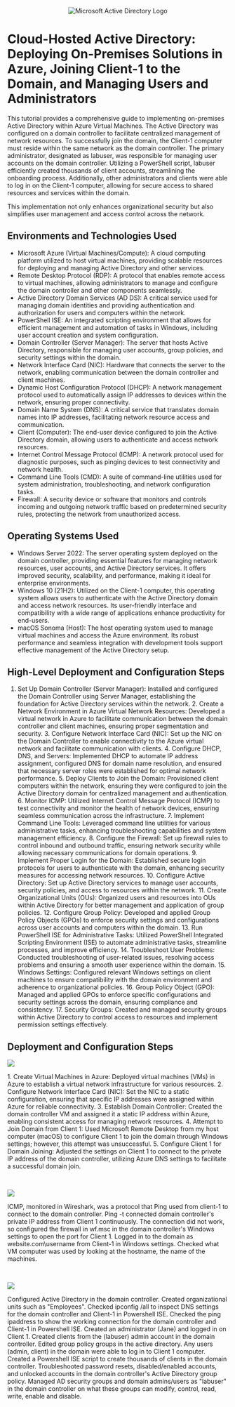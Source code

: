 <p align="center">
<img src="https://i.imgur.com/pU5A58S.png" alt="Microsoft Active Directory Logo"/>
</p>

<h1>Cloud-Hosted Active Directory: Deploying On-Premises Solutions in Azure, Joining Client-1 to the Domain, and Managing Users and Administrators </h1>
This tutorial provides a comprehensive guide to implementing on-premises Active Directory within Azure Virtual Machines. The Active Directory was configured on a domain controller to facilitate centralized management of network resources. To successfully join the domain, the Client-1 computer must reside within the same network as the domain controller. The primary administrator, designated as labuser, was responsible for managing user accounts on the domain controller. Utilizing a PowerShell script, labuser efficiently created thousands of client accounts, streamlining the onboarding process. Additionally, other administrators and clients were able to log in on the Client-1 computer, allowing for secure access to shared resources and services within the domain.

This implementation not only enhances organizational security but also simplifies user management and access control across the network. <br />


<h2>Environments and Technologies Used</h2>

- Microsoft Azure (Virtual Machines/Compute): A cloud computing platform utilized to host virtual machines, providing scalable resources for deploying and managing Active Directory and other services.
- Remote Desktop Protocol (RDP): A protocol that enables remote access to virtual machines, allowing administrators to manage and configure the domain controller and other components seamlessly.
- Active Directory Domain Services (AD DS): A critical service used for managing domain identities and providing authentication and authorization for users and computers within the network.
- PowerShell ISE: An integrated scripting environment that allows for efficient management and automation of tasks in Windows, including user account creation and system configuration.
- Domain Controller (Server Manager): The server that hosts Active Directory, responsible for managing user accounts, group policies, and security settings within the domain.
- Network Interface Card (NIC): Hardware that connects the server to the network, enabling communication between the domain controller and client machines.
- Dynamic Host Configuration Protocol (DHCP): A network management protocol used to automatically assign IP addresses to devices within the network, ensuring proper connectivity.
- Domain Name System (DNS): A critical service that translates domain names into IP addresses, facilitating network resource access and communication.
- Client (Computer): The end-user device configured to join the Active Directory domain, allowing users to authenticate and access network resources.
- Internet Control Message Protocol (ICMP): A network protocol used for diagnostic purposes, such as pinging devices to test connectivity and network health.
- Command Line Tools (CMD): A suite of command-line utilities used for system administration, troubleshooting, and network configuration tasks.
- Firewall: A security device or software that monitors and controls incoming and outgoing network traffic based on predetermined security rules, protecting the network from unauthorized access.

<h2>Operating Systems Used </h2>

- Windows Server 2022: The server operating system deployed on the domain controller, providing essential features for managing network resources, user accounts, and Active Directory services. It offers improved security, scalability, and performance, making it ideal for enterprise environments.
- Windows 10 (21H2): Utilized on the Client-1 computer, this operating system allows users to authenticate with the Active Directory domain and access network resources. Its user-friendly interface and compatibility with a wide range of applications enhance productivity for end-users.
- macOS Sonoma (Host): The host operating system used to manage virtual machines and access the Azure environment. Its robust performance and seamless integration with development tools support effective management of the Active Directory setup.

<h2>High-Level Deployment and Configuration Steps</h2>

1.	Set Up Domain Controller (Server Manager): Installed and configured the Domain Controller using Server Manager, establishing the foundation for Active Directory services within the network.
	2.	Create a Network Environment in Azure Virtual Network Resources: Developed a virtual network in Azure to facilitate communication between the domain controller and client machines, ensuring proper segmentation and security.
	3.	Configure Network Interface Card (NIC): Set up the NIC on the Domain Controller to enable connectivity to the Azure virtual network and facilitate communication with clients.
	4.	Configure DHCP, DNS, and Servers: Implemented DHCP to automate IP address assignment, configured DNS for domain name resolution, and ensured that necessary server roles were established for optimal network performance.
	5.	Deploy Clients to Join the Domain: Provisioned client computers within the network, ensuring they were configured to join the Active Directory domain for centralized management and authentication.
	6.	Monitor ICMP: Utilized Internet Control Message Protocol (ICMP) to test connectivity and monitor the health of network devices, ensuring seamless communication across the infrastructure.
	7.	Implement Command Line Tools: Leveraged command line utilities for various administrative tasks, enhancing troubleshooting capabilities and system management efficiency.
	8.	Configure the Firewall: Set up firewall rules to control inbound and outbound traffic, ensuring network security while allowing necessary communications for domain operations.
	9.	Implement Proper Login for the Domain: Established secure login protocols for users to authenticate with the domain, enhancing security measures for accessing network resources.
	10.	Configure Active Directory: Set up Active Directory services to manage user accounts, security policies, and access to resources within the network.
	11.	Create Organizational Units (OUs): Organized users and resources into OUs within Active Directory for better management and application of group policies.
	12.	Configure Group Policy: Developed and applied Group Policy Objects (GPOs) to enforce security settings and configurations across user accounts and computers within the domain.
	13.	Run PowerShell ISE for Administrative Tasks: Utilized PowerShell Integrated Scripting Environment (ISE) to automate administrative tasks, streamline processes, and improve efficiency.
	14.	Troubleshoot User Problems: Conducted troubleshooting of user-related issues, resolving access problems and ensuring a smooth user experience within the domain.
	15.	Windows Settings: Configured relevant Windows settings on client machines to ensure compatibility with the domain environment and adherence to organizational policies.
	16.	Group Policy Object (GPO): Managed and applied GPOs to enforce specific configurations and security settings across the domain, ensuring compliance and consistency.
	17.	Security Groups: Created and managed security groups within Active Directory to control access to resources and implement permission settings effectively.

<h2>Deployment and Configuration Steps</h2>

<p>
<img src="https://github.com/user-attachments/assets/92f14c35-61f5-41df-a04a-cad3b2e85b0f"/>
</p>
<p>
1.	Create Virtual Machines in Azure: Deployed virtual machines (VMs) in Azure to establish a virtual network infrastructure for various resources.
	2.	Configure Network Interface Card (NIC): Set the NIC to a static configuration, ensuring that specific IP addresses were assigned within Azure for reliable connectivity.
	3.	Establish Domain Controller: Created the domain controller VM and assigned it a static IP address within Azure, enabling consistent access for managing network resources.
	4.	Attempt to Join Domain from Client 1: Used Microsoft Remote Desktop from my host computer (macOS) to configure Client 1 to join the domain through Windows settings; however, this attempt was unsuccessful.
	5.	Configure Client 1 for Domain Joining: Adjusted the settings on Client 1 to connect to the private IP address of the domain controller, utilizing Azure DNS settings to facilitate a successful domain join.
</p>
<br />

<p>
<img src="https://github.com/user-attachments/assets/0d43f16b-d577-440b-8ec1-1490e8af7eb5"/>
</p>
<p>
ICMP, monitored in Wireshark, was a protocol that Ping used from client-1 to connect to the domain controller. Ping -t connected domain controller's private IP address from Client 1 continuously. The connection did not work, so configured the firewall in wf.msc in the domain controller's Windows settings to open the port for Client 1. Logged in to the domain as website.com\username from Client-1 in Windows settings. Checked what VM computer was used by looking at the hostname, the name of the machines. 
</p>
<br />

<p>
<img src="https://github.com/user-attachments/assets/3a82db2e-7232-4776-933f-45ab38246ecb"/>
</p>
<p>
Configured Active Directory in the domain controller. Created organizational units such as "Employees". Checked ipconfig /all to inspect DNS settings for the domain controller and Client-1 in Powershell ISE. Checked the ping ipaddress to show the working connection for the domain controller and Client-1 in Powershell ISE. Created an administrator (Jane) and logged in on Client 1. Created clients from the (labuser) admin account in the domain controller. Edited group policy groups in the active directory. Any users (admin, client) in the domain were able to log in to Client 1 computer. Created a Powershell ISE script to create thousands of clients in the domain controller. Troubleshooted password resets, disabled/enabled accounts, and unlocked accounts in the domain controller's Active Directory group policy. Managed AD security groups and domain admins/users as "labuser" in the domain controller on what these groups can modify, control, read, write, enable and disable. 
</p>
<br />
